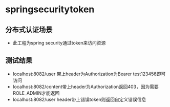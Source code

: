 # springsecuritytoken
## 分布式认证场景
* 此工程为spring security通过token来访问资源
## 测试结果
* localhost:8082/user 带上header为Authorization为Bearer test123456即可访问
* localhost:8082/content带上header为Authorization返回403，因为需要ROLE_ADMIN才能返回
* localhost:8082/user header带上错误token则返回自定义错误信息